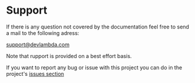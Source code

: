 # Support

If there is any question not covered by the documentation feel free to send a mail to the following adress:

[support@devlambda.com](mailto:support@devlambda.com?subject=%5BSupport%20request%5D%20commission)

Note that rupport is provided on a best effort basis.

If you want to report any bug or issue with this project you can do in the project's [issues section](https://github.com/dev-lambda/commission/issues)
